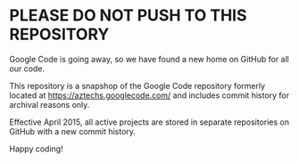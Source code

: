 # PLEASE DO NOT PUSH TO THIS REPOSITORY

Google Code is going away, so we have found a new home on GitHub for all our code.

This repository is a snapshop of the Google Code repository formerly located at https://aztechs.googlecode.com/ 
and includes commit history for archival reasons only.

Effective April 2015, all active projects are stored in separate repositories on GitHub with a new commit history.

Happy coding!
